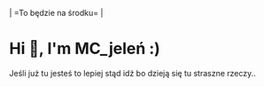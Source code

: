 | =To będzie na środku= |

# Hi 👋, I'm MC_jeleń :)

Jeśli już tu jesteś to lepiej stąd idź bo dzieją się tu straszne rzeczy..

<!---
MCjelen/MCjelen is a ✨ special ✨ repository because its `README.md` (this file) appears on your GitHub profile.
You can click the Preview link to take a look at your changes.
--->
